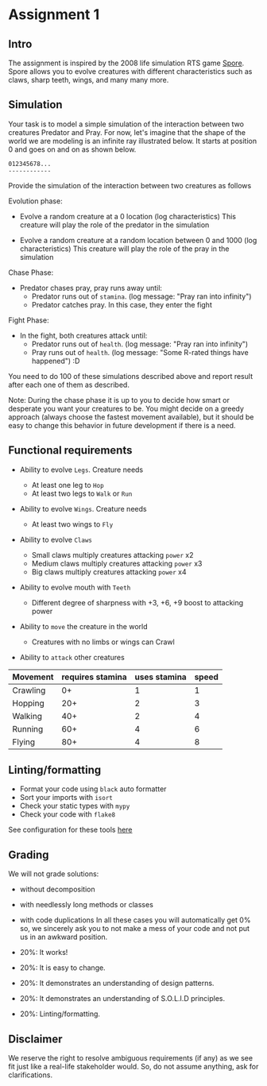 # Assignment 1

## Intro

The assignment is inspired by the 2008 life simulation RTS game [Spore](https://www.spore.com/). Spore allows you to evolve creatures with different characteristics such as claws, sharp teeth, wings, and many many more.

## Simulation

Your task is to model a simple simulation of the interaction between two creatures Predator and Pray. For now, let's imagine that the shape of the world we are modeling is an infinite ray illustrated below. It starts at position 0 and goes on and on as shown below.

```
012345678...
------------
```

Provide the simulation of the interaction between two creatures as follows

Evolution phase:

- Evolve a random creature at a 0 location (log characteristics)
  This creature will play the role of the predator in the simulation

- Evolve a random creature at a random location between 0 and 1000 (log characteristics)
  This creature will play the role of the pray in the simulation

Chase Phase:

- Predator chases pray, pray runs away until:
  * Predator runs out of `stamina`. (log message: "Pray ran into infinity")
  * Predator catches pray. In this case, they enter the fight

Fight Phase:

- In the fight, both creatures attack until:
  * Predator runs out of `health`. (log message: "Pray ran into infinity")
  * Pray runs out of `health`. (log message: "Some R-rated things have happened") :D

You need to do 100 of these simulations described above and report result after each one of them as described.

Note: During the chase phase it is up to you to decide how smart or desperate you want your creatures to be.
You might decide on a greedy approach (always choose the fastest movement available), but it should be easy to change this
behavior in future development if there is a need.

## Functional requirements

- Ability to evolve `Legs`. Creature needs
  * At least one leg to `Hop`
  * At least two legs to `Walk` or `Run`

- Ability to evolve `Wings`. Creature needs
  * At least two wings to `Fly`

- Ability to evolve `Claws`
  * Small claws multiply creatures attacking `power` x2
  * Medium claws multiply creatures attacking `power` x3
  * Big claws multiply creatures attacking `power` x4

- Ability to evolve mouth with `Teeth`
  * Different degree of sharpness with +3, +6, +9 boost to attacking power

- Ability to `move` the creature in the world
  * Creatures with no limbs or wings can Crawl

- Ability to `attack` other creatures

Movement | requires stamina | uses stamina | speed |
---------|------------------|--------------|-------|
Crawling | 0+               | 1            | 1     |
Hopping  | 20+              | 2            | 3     |
Walking  | 40+              | 2            | 4     |
Running  | 60+              | 4            | 6     |
Flying   | 80+              | 4            | 8     |

## Linting/formatting

- Format your code using `black` auto formatter
- Sort your imports with `isort` 
- Check your static types with `mypy`
- Check your code with `flake8`

See configuration for these tools [here](https://raw.githubusercontent.com/MadViper/nand2tetris-starter-py/main/setup.cfg)

## Grading

We will not grade solutions:
  - without decomposition
  - with needlessly long methods or classes
  - with code duplications
In all these cases you will automatically get 0% so, we sincerely ask you to 
not make a mess of your code and not put us in an awkward position.

- 20%: It works!
- 20%: It is easy to change.
- 20%: It demonstrates an understanding of design patterns.
- 20%: It demonstrates an understanding of S.O.L.I.D principles.
- 20%: Linting/formatting.

## Disclaimer

We reserve the right to resolve ambiguous requirements (if any) as we see fit just like a real-life stakeholder would.
So, do not assume anything, ask for clarifications.

